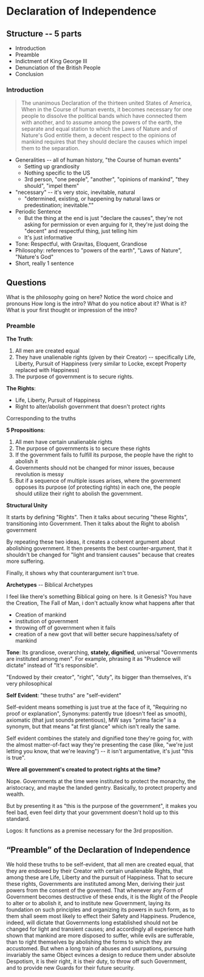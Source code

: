 # Declaration of Independence

## Structure -- 5 parts
* Introduction
* Preamble
* Indictment of King George III
* Denunciation of the British People
* Conclusion

### Introduction
> The unanimous Declaration of the thirteen united States of America, When in the Course of human events, it becomes necessary for one people to dissolve the political bands which have connected them with another, and to assume among the powers of the earth, the separate and equal station to which the Laws of Nature and of Nature's God entitle them, a decent respect to the opinions of mankind requires that they should declare the causes which impel them to the separation.

* Generalities -- all of human history, "the Course of human events"
    - Setting up grandiosity
    - Nothing specific to the US
    - 3rd person, "one people", "another", "opinions of mankind", "they should", "impel them"
* "necessary" -- it's very stoic, inevitable, natural
    - "determined, existing, or happening by natural laws or predestination; inevitable.""
* Periodic Sentence
    - But the thing at the end is just "declare the causes", they're not asking for permission or even arguing for it, they're just doing the "decent" and respectful thing, just telling him
    - It's just informative
* Tone: Respectful, with Gravitas, Eloquent, Grandiose
* Philosophy: references to "powers of the earth", "Laws of Nature", "Nature's God"
* Short, really 1 sentence


## Questions
What is the philosophy going on here?
Notice the word choice and pronouns
How long is the intro?
What do you notice about it?
What is it?
What is your first thought or impression of the intro?

### Preamble

**The Truth**:

1. All men are created equal
2. They have unalienable rights (given by their Creator) -- specifically Life, Liberty, Pursuit of Happiness (very similar to Locke, except Property replaced with Happiness)
3. The purpose of government is to secure rights. 

**The Rights**:
* Life, Liberty, Pursuit of Happiness
* Right to alter/abolish government that doesn't protect rights

Corresponding to the truths

**5 Propositions**:
1. All men have certain unalienable rights
2. The purpose of governments is to secure these rights
3. If the government fails to fulfill its purpose, the people have the right to abolish it
4. Governments should not be changed for minor issues, because revolution is messy
5. But if a sequence of multiple issues arises, where the government opposes its purpose (of protecting rights) in each one, the people should utilize their right to abolish the government. 

**Structural Unity**

It starts by defining "Rights". 
Then it talks about securing "these Rights", transitioning into Government.
Then it talks about the Right to abolish government

By repeating these two ideas, it creates a coherent argument about abolishing government. 
It then presents the best counter-argument, that it shouldn't be changed for "light and transient causes" because that creates more suffering. 

Finally, it shows why that counterargument isn't true. 

**Archetypes** -- Biblical Archetypes

I feel like there's something Biblical going on here. Is it Genesis?
You have the Creation, The Fall of Man, i don't actually know what happens after that


* Creation of mankind
* institution of government
* throwing off of government when it fails
* creation of a new govt that will better secure happiness/safety of mankind

**Tone**:
Its grandiose, overarching, **stately, dignified**, universal
"Governments are instituted among men". For example, phrasing it as "Prudence will dictate" instead of "It's responsible". 

"Endowed by their creator", "right", "duty", its bigger than themselves, it's very philosophical

**Self Evident**:
"these truths" are "self-evident"

Self-evident means something is just true at the face of it, "Requiring no proof or explanation", Synonyms: patently true (doesn't feel as smooth), axiomatic (that just sounds pretentious), MW says "prima facie" is a synonym, but that means "at first glance" which isn't really the same. 

Self evident combines the stately and dignified tone they're going for, with the almost matter-of-fact way they're presenting the case (like, "we're just letting you know, that we're leaving") -- it isn't argumentative, it's just "this is true". 

**Were all government's created to protect rights at the time?**

Nope. Governments at the time were instituted to protect the monarchy, the aristocracy, and maybe the landed gentry. Basically, to protect property and wealth. 

But by presenting it as "this is the purpose of the government", it makes you feel bad, even feel dirty that your government doesn't hold up to this standard. 

Logos: It functions as a premise necessary for the 3rd proposition.


## “Preamble” of the Declaration of Independence
We hold these truths to be self-evident, that all men are created equal,
that they are endowed by their Creator with certain unalienable Rights,
that among these are Life, Liberty and the pursuit of Happiness. That to
secure these rights, Governments are instituted among Men, deriving
their just powers from the consent of the governed. That whenever any
Form of Government becomes destructive of these ends, it is the Right
of the People to alter or to abolish it, and to institute new Government,
laying its foundation on such principles and organizing its powers in
such form, as to them shall seem most likely to effect their Safety and
Happiness. Prudence, indeed, will dictate that Governments long
established should not be changed for light and transient causes; and
accordingly all experience hath shown that mankind are more disposed
to suffer, while evils are sufferable, than to right themselves by
abolishing the forms to which they are accustomed. But when a long
train of abuses and usurpations, pursuing invariably the same Object
evinces a design to reduce them under absolute Despotism, it is their
right, it is their duty, to throw off such Government, and to provide new
Guards for their future security.

